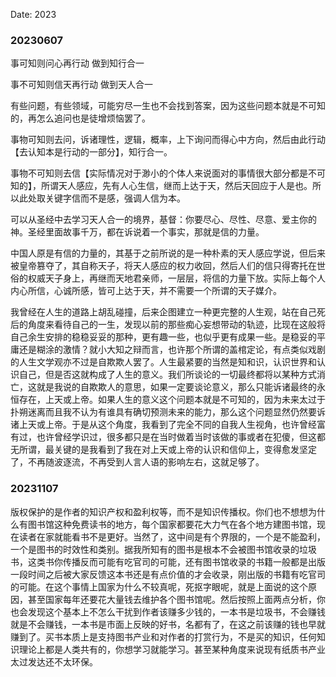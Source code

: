 Date: 2023

### 20230607
事可知则问心再行动 做到知行合一

事不可知则信天再行动 做到天人合一

有些问题，有些领域，可能穷尽一生也不会找到答案，因为这些问题本就是不可知的，再怎么追问也是徒增烦恼罢了。

事物可知则去问，诉诸理性，逻辑，概率，上下询问而得心中方向，然后由此行动【去认知本是行动的一部分】，知行合一。

事物不可知则去信【实际情况对于渺小的个体人来说面对的事情很大部分都是不可知的】，所谓天人感应，先有人心生信，继而上达于天，然后天回应于人是也。所以此处取关键字信而不是感，强调人信为本。

可以从圣经中去学习天人合一的境界，基督：你要尽心、尽性、尽意、爱主你的神。圣经里面故事千万，都在诉说着一个事实，那就是信的力量。

中国人原是有信的力量的，其基于之前所说的是一种朴素的天人感应学说，但后来被皇帝篡夺了，其自称天子，将天人感应的权力收回，然后人们的信只得寄托在世俗的权威天子身上，再继而天地君亲师，一层层，将信的力量下放。实际上每个人内心所信，心诚所感，皆可上达于天，并不需要一个所谓的天子媒介。

我曾经在人生的道路上胡乱碰撞，后来企图建立一种更完整的人生观，站在自己死后的角度来看待自己的一生，发现以前的那些痴心妄想带动的轨迹，比现在这般将自己余生安排的稳稳妥妥的那种，更有趣一些，也似乎更有成果一些。是稳妥的平庸还是糊涂的激情？就小大知之辩而言，也许那个所谓的盖棺定论，有点类似戏剧的人生文学观亦不过是自欺欺人罢了。人生最紧要的当然是知和识，认识世界和认识自己，但是否这就构成了人生的意义。我们所谈论的一切最终都将以某种方式消亡，这就是我说的自欺欺人的意思，如果一定要谈论意义，那么只能诉诸最终的永恒存在，上天或上帝。如果人生的意义这个问题本就是不可知的，因为未来太过于扑朔迷离而且我不认为有谁具有确切预测未来的能力，那么这个问题显然仍然要诉诸上天或上帝。于是从这个角度，我看到了完全不同的自我人生视角，也许曾经富有过，也许曾经学识过，很多都只是在当时做着当时该做的事或者在犯傻，但这都无所谓，最关键的是我看到了我在对上天或上帝的认识和信仰上，变得愈发坚定了，不再随波逐流，不再受到人言人语的影响左右，这就足够了。


### 20231107
版权保护的是作者的知识产权和盈利权等，而不是知识传播权。你们也不想想为什么有图书馆这种免费读书的地方，每个国家都要花大力气在各个地方建图书馆，现在读者在家就能看书不是更好。当然了，这中间是有个界限的，一个是不能盈利，一个是图书的时效性和类别。据我所知有的图书是根本不会被图书馆收录的垃圾书，这类书你传播反而可能有吃官司的可能，还有图书馆收录的书籍一般都是出版一段时间之后被大家反馈这本书还是有点价值的才会收录，刚出版的书籍有吃官司的可能。在这个事情上国家为什么不较真呢，死抠字眼呢，就是上面说的这个原因，甚至国家每年还要花大量钱去维护各个图书馆呢。然后按照上面两点分析，你也会发现这个基本上不怎么干扰到作者该赚多少钱的，一本书是垃圾书，不会赚钱就是不会赚钱，一本书是市面上反映的好书，名都有了，在这之前该赚的钱也早就赚到了。买书本质上是支持图书产业和对作者的打赏行为，不是买的知识，任何知识理论上都是人类共有的，你想学习就能学习。甚至某种角度来说现有纸质书产业太过发达还不太环保。